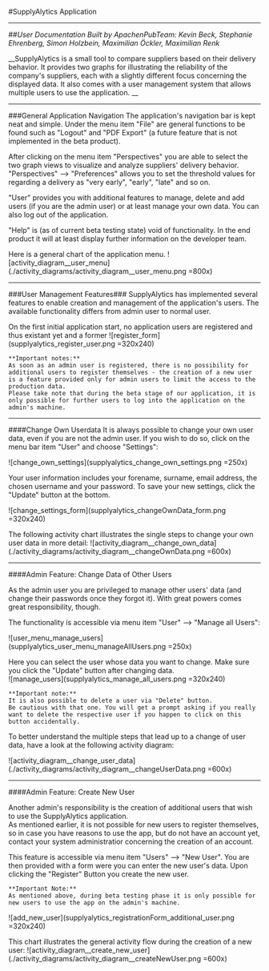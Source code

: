 #SupplyAlytics Application
___

##_User Documentation_
 _Built by ApachenPubTeam: Kevin Beck, Stephanie Ehrenberg, Simon Holzbein, Maximilian Öckler, Maximilian Renk_


__SupplyAlytics is a small tool to compare suppliers based on their delivery behavior. It provides two graphs for illustrating the reliability of the company's suppliers, each with a slightly different focus concerning the displayed data. It also comes with a user management system that allows multiple users to use the application. __
___
###General Application Navigation
The application's navigation bar is kept neat and simple. 
Under the menu item "File" are general functions to be found such as "Logout" and "PDF Export" (a future feature that is not implemented in the beta product).

After clicking on the menu item "Perspectives" you are able to select the two graph views to visualize and analyze suppliers' delivery behavior. "Perspectives" --> "Preferences" allows you to set the threshold values for regarding a delivery as "very early", "early", "late" and so on.

"User" provides you with additional features to manage, delete and add users (if you are the admin user) or at least manage your own data. You can also log out of the application.

"Help" is (as of current beta testing state) void of functionality. In the end product it will at least display further information on the developer team.

Here is a general chart of the application menu.
![activity_diagram__user_menu](./activity_diagrams/activity_diagram__user_menu.png =800x)

---
###User Management Features###
SupplyAlytics has implemented several features to enable creation and management of the application's users. The available functionality differs from admin user to normal user.  

On the first initial application start, no application users are registered and thus existant yet and a former
![register_form](supplyalytics_register_user.png =320x240)


    **Important notes:**  
	As soon as an admin user is registered, there is no possibility for additional users to register themselves - the creation of a new user is a feature provided only for admin users to limit the access to the production data.  
	Please take note that during the beta stage of our application, it is only possible for further users to log into the application on the admin's machine.

---
####Change Own Userdata
It is always possible to change your own user data, even if you are not the admin user. If you wish to do so, click on the menu bar item "User" and choose "Settings":

![change_own_settings](supplyalytics_change_own_settings.png =250x)  

Your user information includes your forename, surname, email address, the chosen username and your password. To save your new settings, click the "Update" button at the bottom.

![change_settings_form](supplyalytics_changeOwnData_form.png =320x240)

The following activity chart illustrates the single steps to change your own user data in more detail:
![activity_diagram__change_own_data](./activity_diagrams/activity_diagram__changeOwnData.png =600x)

---
####Admin Feature: Change Data of Other Users

As the admin user you are privileged to manage other users' data (and change their passwords once they forgot it). With great powers comes great responsibility, though.  

The functionality is accessible via menu item "User" --> "Manage all Users":

![user_menu_manage_users](supplyalytics_user_menu_manageAllUsers.png =250x)

Here you can select the user whose data you want to change. Make sure you click the "Update" button after changing data.  
![manage_users](supplyalytics_manage_all_users.png =320x240)


    **Important note:**
    It is also possible to delete a user via "Delete" button.
    Be cautious with that one. You will get a prompt asking if you really want to delete the respective user if you happen to click on this button accidentally.
    
To better understand the multiple steps that lead up to a change of user data, have a look at the following activity diagram:

 ![activity_diagram__change_user_data](./activity_diagrams/activity_diagram__changeUserData.png =600x)

---

####Admin Feature: Create New User

Another admin's responsibility is the creation of additional users that wish to use the SupplyAlytics application.  
As mentioned earlier, it is not possible for new users to register themselves, so in case you have reasons to use the app, but do not have an account yet, contact your system administratior concerning the creation of an account.  

This feature is accessible via menu item "Users" --> "New User". You are then provided with a form were you can enter the new user's data. Upon clicking the "Register" Button you create the new user.

    **Important Note:**
    As mentioned above, during beta testing phase it is only possible for new users to use the app on the admin's machine.

![add_new_user](supplyalytics_registrationForm_additional_user.png =320x240)

This chart illustrates the general activity flow during the creation of a new user:
 ![activity_diagram__create_new_user](./activity_diagrams/activity_diagram__createNewUser.png =600x)